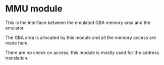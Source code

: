 # MMU module

This is the interface between the emulated GBA memory area and the emulator.

The GBA area is allocated by this module and all the memory access are made here.

There are no check on access, this module is mostly used for the address translation.
